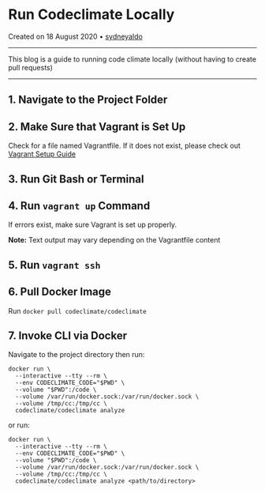 # Run Codeclimate Locally

Created on 18 August 2020 • [sydneyaldo](https://github.com/sydneyaldo)

---
This blog is a guide to running code climate locally (without having to create pull requests)

---

## 1. Navigate to the Project Folder

## 2. Make Sure that Vagrant is Set Up

Check for a file named Vagrantfile. If it does not exist, please check out [Vagrant Setup Guide](https://learn.hashicorp.com/collections/vagrant/getting-started)

## 3. Run Git Bash or Terminal

## 4. Run `vagrant up` Command

If errors exist, make sure Vagrant is set up properly.

**Note:** Text output may vary depending on the Vagrantfile content

## 5. Run `vagrant ssh`

## 6. Pull Docker Image

Run `docker pull codeclimate/codeclimate`


## 7. Invoke CLI via Docker

Navigate to the project directory then run:

```
docker run \
  --interactive --tty --rm \
  --env CODECLIMATE_CODE="$PWD" \
  --volume "$PWD":/code \
  --volume /var/run/docker.sock:/var/run/docker.sock \
  --volume /tmp/cc:/tmp/cc \
  codeclimate/codeclimate analyze
 ```

or run:
```
docker run \
  --interactive --tty --rm \
  --env CODECLIMATE_CODE="$PWD" \
  --volume "$PWD":/code \
  --volume /var/run/docker.sock:/var/run/docker.sock \
  --volume /tmp/cc:/tmp/cc \
  codeclimate/codeclimate analyze <path/to/directory>
 ```